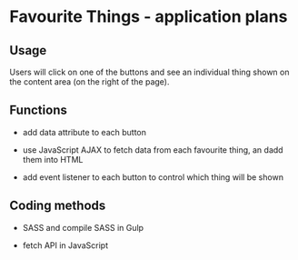 # Favourite Things - application plans

## Usage

Users will click on one of the buttons and see an individual thing shown on the content area (on the right of the page).

## Functions

* add data attribute to each button

* use JavaScript AJAX to fetch data from each favourite thing, an dadd them into HTML

* add event listener to each button to control which thing will be shown

## Coding methods

* SASS and compile SASS in Gulp

* fetch API in JavaScript
